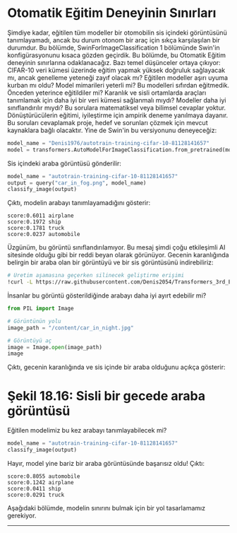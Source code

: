 # Otomatik Eğitim Deneyinin Sınırları

Şimdiye kadar, eğitilen tüm modeller bir otomobilin sis içindeki görüntüsünü tanımlayamadı, ancak bu durum otonom bir araç için sıkça karşılaşılan bir durumdur. Bu bölümde, SwinForImageClassification 1 bölümünde Swin'in konfigürasyonunu kısaca gözden geçirdik. Bu bölümde, bu Otomatik Eğitim deneyinin sınırlarına odaklanacağız. Bazı temel düşünceler ortaya çıkıyor: CIFAR-10 veri kümesi üzerinde eğitim yapmak yüksek doğruluk sağlayacak mı, ancak genelleme yeteneği zayıf olacak mı? Eğitilen modeller aşırı uyuma kurban mı oldu? Model mimarileri yeterli mi? Bu modelleri sıfırdan eğitmedik. Önceden yeterince eğitildiler mi? Karanlık ve sisli ortamlarda araçları tanımlamak için daha iyi bir veri kümesi sağlanmalı mıydı? Modeller daha iyi sınıflandırılır mıydı? Bu sorulara matematiksel veya bilimsel cevaplar yoktur. Dönüştürücülerin eğitimi, iyileştirme için ampirik deneme yanılmaya dayanır. Bu soruları cevaplamak proje, hedef ve sorunları çözmek için mevcut kaynaklara bağlı olacaktır. Yine de Swin'in bu versiyonunu deneyeceğiz: 
```python
model_name = "Denis1976/autotrain-training-cifar-10-81128141657"
model = transformers.AutoModelForImageClassification.from_pretrained(model_name, use_auth_token=token)
```
Sis içindeki araba görüntüsü gönderilir:
```python
model_name = "autotrain-training-cifar-10-81128141657"
output = query("car_in_fog.png", model_name)
classify_image(output)
```
Çıktı, modelin arabayı tanımlayamadığını gösterir:
```
score:0.6011 airplane
score:0.1972 ship
score:0.1781 truck
score:0.0237 automobile
```
Üzgünüm, bu görüntü sınıflandırılamıyor. 
Bu mesaj şimdi çoğu etkileşimli AI sitesinde olduğu gibi bir reddi beyan olarak görünüyor. 
Gecenin karanlığında belirgin bir araba olan bir görüntüyü ve bir sis görüntüsünü indirebiliriz:
```bash
# Üretim aşamasına geçerken silinecek geliştirme erişimi
!curl -L https://raw.githubusercontent.com/Denis2054/Transformers_3rd_Edition/master/Chapter18/car_in_night.jpg --output "car_in_night.jpg"
```
İnsanlar bu görüntü gösterildiğinde arabayı daha iyi ayırt edebilir mi?
```python
from PIL import Image

# Görüntünün yolu
image_path = "/content/car_in_night.jpg"

# Görüntüyü aç
image = Image.open(image_path)
image
```
Çıktı, gecenin karanlığında ve sis içinde bir araba olduğunu açıkça gösterir:
# Şekil 18.16: Sisli bir gecede araba görüntüsü

Eğitilen modelimiz bu kez arabayı tanımlayabilecek mi?
```python
model_name = "autotrain-training-cifar-10-81128141657"
classify_image(output)
```
Hayır, model yine bariz bir araba görüntüsünde başarısız oldu! 
Çıktı:
```
score:0.8055 automobile
score:0.1242 airplane
score:0.0411 ship
score:0.0291 truck
```
Aşağıdaki bölümde, modelin sınırını bulmak için bir yol tasarlamamız gerekiyor.

---

